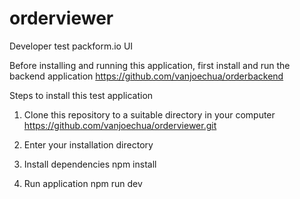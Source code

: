 # orderviewer
Developer test packform.io UI

Before installing and running this application, first install and run the backend application
https://github.com/vanjoechua/orderbackend

Steps to install this test application
1. Clone this repository to a suitable directory in your computer
https://github.com/vanjoechua/orderviewer.git

2. Enter your installation directory

3. Install dependencies
npm install 

4. Run application
npm run dev
